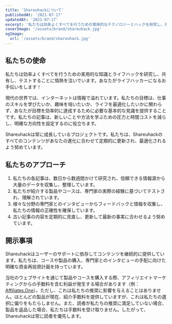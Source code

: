 ```yaml
---
title: 'Shareuhackについて'
publishedAt: '2021-07-17'
updatedAt: '2021-07-17'
excerpt: '私たちは効率よくすべてを行うための実用的なテクノロジーとハックを研究し、共有し、テストすることに情熱を注いでいます。あなたがライフハッカーになるお手伝いをします！'
coverImage: '/assets/brand/shareuhack.jpg'
ogImage:
  url: '/assets/brand/shareuhack.jpg'
---
```


## 私たちの使命

私たちは効率よくすべてを行うための実用的な知識とライフハックを研究し、共有し、テストすることに情熱を注いでいます。あなたがライフハッカーになるお手伝いをします！

現代の世界では、インターネットは情報で溢れています。私たちの目標は、仕事のスキルを学びたいか、趣味を培いたいか、ライフを最適化したいかに関わらず、あなたが目標を効率的に達成するために必要な基本的な見識を提供することです。私たちの記事は、新しいことや方法を学ぶための圧力と時間コストを減らし、明確な方向性を設定するのに役立ちます。

Shareuhackは常に成長しているプロジェクトです。私たちは、Shareuhackのすべてのコンテンツがあなたの進化に合わせて定期的に更新され、最適化されるよう努めています。

## 私たちのアプローチ

1. 私たちの各記事は、数日から数週間かけて研究され、信頼できる情報源から大量のデータを収集し、整理しています。
2. 私たちが紹介する製品やコースは、専門家の実際の経験に基づいてテストされ、理解されています。
3. 様々な分野の専門家とのインタビューからフィードバックと情報を収集し、私たちの情報の正確性を確保しています。
4. 古い記事の内容を定期的に見直し、更新して最新の事実に合わせるよう努めています。

## 開示事項

Shareuhackはユーザーのサポートに依存してコンテンツを継続的に提供しています。私たちは、コースや製品の購入、専門家とのインタビューの手配に向けた明確な資金再投資計画を持っています。

当社のウェブサイトを通じて製品やコースを購入する際、アフィリエイトマーケティングからの手数料を含む利益が発生する場合があります（例：[Affiliates.One](https://vbtrax.com/track/affr/33896)）。ただし、これは私たちの推奨に影響を与えることはありません。ほとんどの製品が現在、紹介手数料を提供していますが、これは私たちの選択に偏りをもたらしません。また、読者が私たちの推奨に満足していない場合、製品を返品した場合、私たちは手数料を受け取りません。したがって、Shareuhackは常に読者を優先します。
```